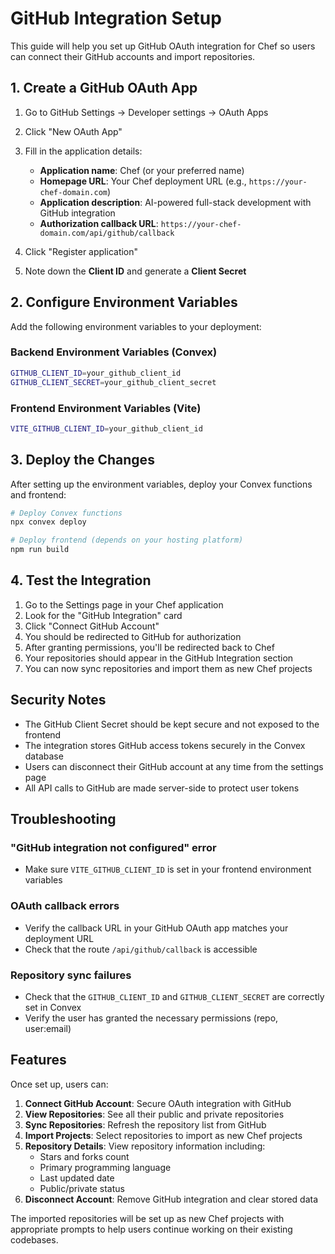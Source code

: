 # GitHub Integration Setup

This guide will help you set up GitHub OAuth integration for Chef so users can connect their GitHub accounts and import repositories.

## 1. Create a GitHub OAuth App

1. Go to GitHub Settings → Developer settings → OAuth Apps
2. Click "New OAuth App"
3. Fill in the application details:
   - **Application name**: Chef (or your preferred name)
   - **Homepage URL**: Your Chef deployment URL (e.g., `https://your-chef-domain.com`)
   - **Application description**: AI-powered full-stack development with GitHub integration
   - **Authorization callback URL**: `https://your-chef-domain.com/api/github/callback`

4. Click "Register application"
5. Note down the **Client ID** and generate a **Client Secret**

## 2. Configure Environment Variables

Add the following environment variables to your deployment:

### Backend Environment Variables (Convex)
```bash
GITHUB_CLIENT_ID=your_github_client_id
GITHUB_CLIENT_SECRET=your_github_client_secret
```

### Frontend Environment Variables (Vite)
```bash
VITE_GITHUB_CLIENT_ID=your_github_client_id
```

## 3. Deploy the Changes

After setting up the environment variables, deploy your Convex functions and frontend:

```bash
# Deploy Convex functions
npx convex deploy

# Deploy frontend (depends on your hosting platform)
npm run build
```

## 4. Test the Integration

1. Go to the Settings page in your Chef application
2. Look for the "GitHub Integration" card
3. Click "Connect GitHub Account"
4. You should be redirected to GitHub for authorization
5. After granting permissions, you'll be redirected back to Chef
6. Your repositories should appear in the GitHub Integration section
7. You can now sync repositories and import them as new Chef projects

## Security Notes

- The GitHub Client Secret should be kept secure and not exposed to the frontend
- The integration stores GitHub access tokens securely in the Convex database
- Users can disconnect their GitHub account at any time from the settings page
- All API calls to GitHub are made server-side to protect user tokens

## Troubleshooting

### "GitHub integration not configured" error
- Make sure `VITE_GITHUB_CLIENT_ID` is set in your frontend environment variables

### OAuth callback errors
- Verify the callback URL in your GitHub OAuth app matches your deployment URL
- Check that the route `/api/github/callback` is accessible

### Repository sync failures
- Check that the `GITHUB_CLIENT_ID` and `GITHUB_CLIENT_SECRET` are correctly set in Convex
- Verify the user has granted the necessary permissions (repo, user:email)

## Features

Once set up, users can:

1. **Connect GitHub Account**: Secure OAuth integration with GitHub
2. **View Repositories**: See all their public and private repositories
3. **Sync Repositories**: Refresh the repository list from GitHub
4. **Import Projects**: Select repositories to import as new Chef projects
5. **Repository Details**: View repository information including:
   - Stars and forks count
   - Primary programming language
   - Last updated date
   - Public/private status
6. **Disconnect Account**: Remove GitHub integration and clear stored data

The imported repositories will be set up as new Chef projects with appropriate prompts to help users continue working on their existing codebases.
